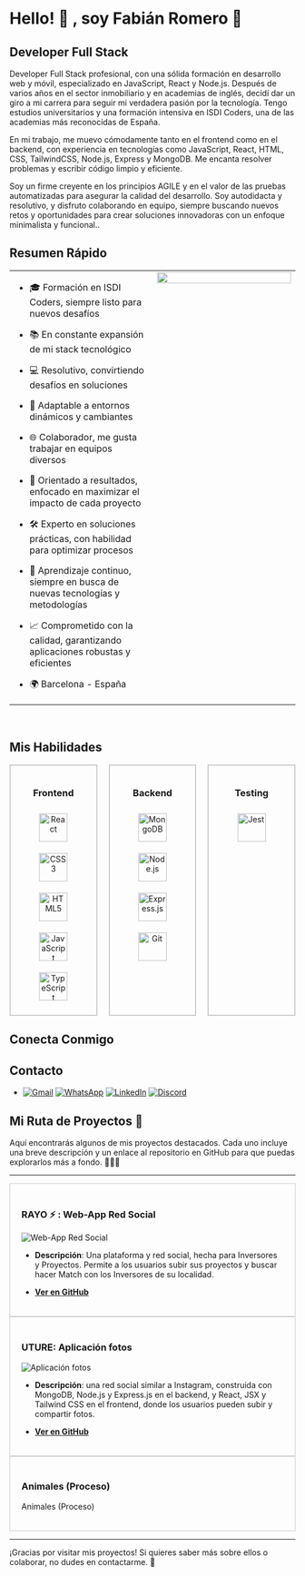 # Hello! 👀 , soy Fabián Romero 👋
## Developer Full Stack 

Developer Full Stack profesional, con una sólida formación en desarrollo web y móvil, especializado en JavaScript, React y Node.js. 
Después de varios años en el sector inmobiliario y en academias de inglés, decidí dar un giro a mi carrera para seguir mi verdadera pasión por la tecnología. Tengo estudios universitarios y una formación intensiva en ISDI Coders, una de las academias más reconocidas de España.

En mi trabajo, me muevo cómodamente tanto en el frontend como en el backend, con experiencia en tecnologías como JavaScript, React, HTML, CSS, TailwindCSS, Node.js, Express y MongoDB. Me encanta resolver problemas y escribir código limpio y eficiente. 

Soy un firme creyente en los principios AGILE y en el valor de las pruebas automatizadas para asegurar la calidad del desarrollo. 
Soy autodidacta y resolutivo, y disfruto colaborando en equipo, siempre buscando nuevos retos y oportunidades para crear soluciones innovadoras con un enfoque minimalista y funcional..

## Resumen Rápido  
<table><tr><td valign="top" width="50%">

- 🎓 Formación en ISDI Coders, siempre listo para nuevos desafíos
  
- 📚 En constante expansión de mi stack tecnológico

- 💻 Resolutivo, convirtiendo desafíos en soluciones

- 🔄 Adaptable a entornos dinámicos y cambiantes

- 🌐 Colaborador, me gusta trabajar en equipos diversos

- 🚀 Orientado a resultados, enfocado en maximizar el impacto de cada proyecto

- 🛠️ Experto en soluciones prácticas, con habilidad para optimizar procesos

- 🧠 Aprendizaje continuo, siempre en busca de nuevas tecnologías y metodologías

- 📈 Comprometido con la calidad, garantizando aplicaciones robustas y eficientes

- 🌍 Barcelona - España


</td><td valign="top" width="50%">

<div align="right">
<img src="https://i.pinimg.com/564x/1f/87/b2/1f87b29a2df46100a75aa86b170a21cb.jpg" align="right" style="width: 100%" />
</div>  


</td></tr></table>  

<br/>  


## Mis Habilidades  
<div style="display: flex; justify-content: center; gap: 20px;">
  <div style="border: 2px solid #ccc; padding: 15px; width: 200px; text-align: center;">
    <h3>Frontend</h3>
    <a href="https://reactjs.org/" target="_blank"><img style="margin: 10px" src="https://profilinator.rishav.dev/skills-assets/react-original-wordmark.svg" alt="React" height="50" /></a>
    <a href="https://www.w3schools.com/css/" target="_blank"><img style="margin: 10px" src="https://profilinator.rishav.dev/skills-assets/css3-original-wordmark.svg" alt="CSS3" height="50" /></a>
    <a href="https://en.wikipedia.org/wiki/HTML5" target="_blank"><img style="margin: 10px" src="https://profilinator.rishav.dev/skills-assets/html5-original-wordmark.svg" alt="HTML5" height="50" /></a>
    <a href="https://www.javascript.com/" target="_blank"><img style="margin: 10px" src="https://profilinator.rishav.dev/skills-assets/javascript-original.svg" alt="JavaScript" height="50" /></a>
    <a href="https://www.typescriptlang.org/" target="_blank"><img style="margin: 10px" src="https://profilinator.rishav.dev/skills-assets/typescript-original.svg" alt="TypeScript" height="50" /></a>
  </div>

  <!-- Caja para Backend -->
  <div style="border: 2px solid #ccc; padding: 15px; width: 200px; text-align: center;">
    <h3>Backend</h3>
    <a href="https://www.mongodb.com/" target="_blank"><img style="margin: 10px" src="https://profilinator.rishav.dev/skills-assets/mongodb-original-wordmark.svg" alt="MongoDB" height="50" /></a>
    <a href="https://nodejs.org/" target="_blank"><img style="margin: 10px" src="https://profilinator.rishav.dev/skills-assets/nodejs-original-wordmark.svg" alt="Node.js" height="50" /></a>
    <a href="https://expressjs.com/" target="_blank"><img style="margin: 10px" src="https://profilinator.rishav.dev/skills-assets/express-original-wordmark.svg" alt="Express.js" height="50" /></a>
    <a href="https://github.com/" target="_blank"><img style="margin: 10px" src="https://profilinator.rishav.dev/skills-assets/git-scm-icon.svg" alt="Git" height="50" /></a>
  </div>

  <!-- Caja para Testing -->
  <div style="border: 2px solid #ccc; padding: 15px; width: 200px; text-align: center;">
    <h3>Testing</h3>
    <a href="https://www.jestjs.io/" target="_blank"><img style="margin: 10px" src="https://profilinator.rishav.dev/skills-assets/jest.svg" alt="Jest" height="50" /></a>
  </div>
</div>




## Conecta Conmigo

## Contacto

-    [![Gmail](https://img.shields.io/badge/Gmail-Contact-red?style=flat&logo=gmail)](mailto:ro.romerotorres@gmail.com)     [![WhatsApp](https://img.shields.io/badge/WhatsApp-Chat-green?style=flat&logo=whatsapp)](https://wa.me/+34640688593)     [![LinkedIn](https://img.shields.io/badge/LinkedIn-Profile-blue?style=flat&logo=linkedin)](https://www.linkedin.com/in/fabianrmro)     [![Discord](https://img.shields.io/badge/Discord-Chat-5865F2?style=flat&logo=discord&logoColor=white)](https://discord.com/users/fabianrmro)
<!-- [![Web](https://img.shields.io/badge/Web-MoureDev.com-14a1f0?style=for-the-badge&logo=dev.to&logoColor=white&labelColor=101010)](https://mouredev.com) -->


## Mi Ruta de Proyectos 🚀

Aquí encontrarás algunos de mis proyectos destacados. 
Cada uno incluye una breve descripción y un enlace al repositorio en GitHub 
para que puedas explorarlos más a fondo. 🧑🏻‍💻

---

<div style="border: 1px solid #ccc; padding: 20px">
<h3> RAYO ⚡️ : Web-App Red Social </h3>

![Web-App Red Social](https://media.tenor.com/xCelSHquwNUAAAAi/boing-flash.gif)

- **Descripción**: Una plataforma y red social, hecha para Inversores y Proyectos.
Permite a los usuarios subir sus proyectos y buscar hacer Match con los Inversores de su localidad.

- **[Ver en GitHub](https://github.com/fabianrmro/Rayo)**
</div>

<div style="border: 1px solid #ccc; padding: 20px">
<h3> UTURE: Aplicación fotos </h3>

![Aplicación fotos](proximafoto)

- **Descripción**: una red social similar a Instagram, construida con
MongoDB, Node.js y Express.js en el backend, y React, JSX
y Tailwind CSS en el frontend, donde los usuarios pueden
subir y compartir fotos.

- **[Ver en GitHub](https://github.com/fabianrmro/Uture)** 
</div>

<div style="border: 1px solid #ccc; padding: 20px">
<h3>Animales (Proceso)</h3>

Animales (Proceso)
</div>



-----

¡Gracias por visitar mis proyectos! 
Si quieres saber más sobre ellos o colaborar, 
no dudes en contactarme. 🧢

